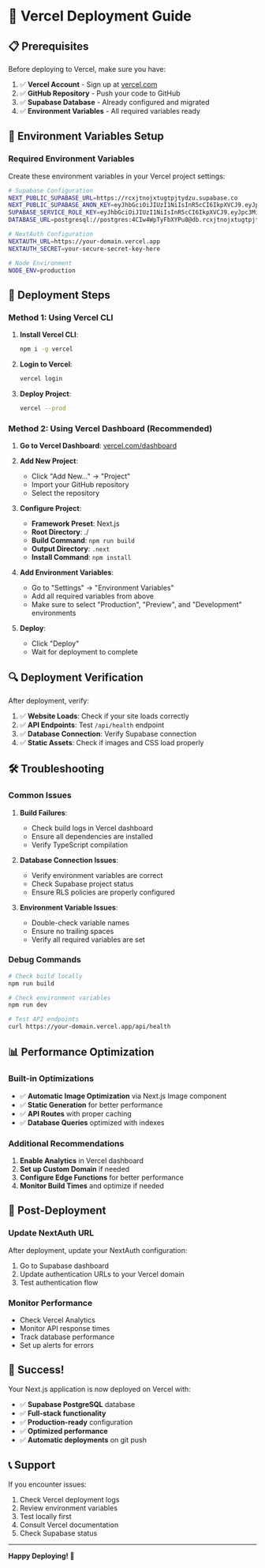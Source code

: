 # 🚀 Vercel Deployment Guide

## 📋 Prerequisites

Before deploying to Vercel, make sure you have:

1. ✅ **Vercel Account** - Sign up at [vercel.com](https://vercel.com)
2. ✅ **GitHub Repository** - Push your code to GitHub
3. ✅ **Supabase Database** - Already configured and migrated
4. ✅ **Environment Variables** - All required variables ready

## 🔧 Environment Variables Setup

### Required Environment Variables

Create these environment variables in your Vercel project settings:

```bash
# Supabase Configuration
NEXT_PUBLIC_SUPABASE_URL=https://rcxjtnojxtugtpjtydzu.supabase.co
NEXT_PUBLIC_SUPABASE_ANON_KEY=eyJhbGciOiJIUzI1NiIsInR5cCI6IkpXVCJ9.eyJpc3MiOiJzdXBhYmFzZSIsInJlZiI6InJjeGp0bm9qeHR1Z3RwanR5ZHp1Iiwicm9sZSI6ImFub24iLCJpYXQiOjE3NjAxMjIzOTAsImV4cCI6MjA3NTY5ODM5MH0.eYFfChSM7YwhjkArKlYiBfU1vAiwYekM7YlgBiO_RyU
SUPABASE_SERVICE_ROLE_KEY=eyJhbGciOiJIUzI1NiIsInR5cCI6IkpXVCJ9.eyJpc3MiOiJzdXBhYmFzZSIsInJlZiI6InJjeGp0bm9qeHR1Z3RwanR5ZHp1Iiwicm9sZSI6InNlcnZpY2Vfcm9sZSIsImlhdCI6MTc2MDEyMjM5MCwiZXhwIjoyMDc1Njk4MzkwfQ.GKOCMCzhWfhzq7yLXErpiU9Zh81LbXXqPa98OeWyYsk
DATABASE_URL=postgresql://postgres:4CIw4WpTyFbXYPu8@db.rcxjtnojxtugtpjtydzu.supabase.co:5432/postgres

# NextAuth Configuration
NEXTAUTH_URL=https://your-domain.vercel.app
NEXTAUTH_SECRET=your-secure-secret-key-here

# Node Environment
NODE_ENV=production
```

## 🚀 Deployment Steps

### Method 1: Using Vercel CLI

1. **Install Vercel CLI**:
   ```bash
   npm i -g vercel
   ```

2. **Login to Vercel**:
   ```bash
   vercel login
   ```

3. **Deploy Project**:
   ```bash
   vercel --prod
   ```

### Method 2: Using Vercel Dashboard (Recommended)

1. **Go to Vercel Dashboard**: [vercel.com/dashboard](https://vercel.com/dashboard)

2. **Add New Project**:
   - Click "Add New..." → "Project"
   - Import your GitHub repository
   - Select the repository

3. **Configure Project**:
   - **Framework Preset**: Next.js
   - **Root Directory**: ./
   - **Build Command**: `npm run build`
   - **Output Directory**: `.next`
   - **Install Command**: `npm install`

4. **Add Environment Variables**:
   - Go to "Settings" → "Environment Variables"
   - Add all required variables from above
   - Make sure to select "Production", "Preview", and "Development" environments

5. **Deploy**:
   - Click "Deploy"
   - Wait for deployment to complete

## 🔍 Deployment Verification

After deployment, verify:

1. ✅ **Website Loads**: Check if your site loads correctly
2. ✅ **API Endpoints**: Test `/api/health` endpoint
3. ✅ **Database Connection**: Verify Supabase connection
4. ✅ **Static Assets**: Check if images and CSS load properly

## 🛠️ Troubleshooting

### Common Issues

1. **Build Failures**:
   - Check build logs in Vercel dashboard
   - Ensure all dependencies are installed
   - Verify TypeScript compilation

2. **Database Connection Issues**:
   - Verify environment variables are correct
   - Check Supabase project status
   - Ensure RLS policies are properly configured

3. **Environment Variable Issues**:
   - Double-check variable names
   - Ensure no trailing spaces
   - Verify all required variables are set

### Debug Commands

```bash
# Check build locally
npm run build

# Check environment variables
npm run dev

# Test API endpoints
curl https://your-domain.vercel.app/api/health
```

## 📊 Performance Optimization

### Built-in Optimizations

- ✅ **Automatic Image Optimization** via Next.js Image component
- ✅ **Static Generation** for better performance
- ✅ **API Routes** with proper caching
- ✅ **Database Queries** optimized with indexes

### Additional Recommendations

1. **Enable Analytics** in Vercel dashboard
2. **Set up Custom Domain** if needed
3. **Configure Edge Functions** for better performance
4. **Monitor Build Times** and optimize if needed

## 🔄 Post-Deployment

### Update NextAuth URL

After deployment, update your NextAuth configuration:

1. Go to Supabase dashboard
2. Update authentication URLs to your Vercel domain
3. Test authentication flow

### Monitor Performance

- Check Vercel Analytics
- Monitor API response times
- Track database performance
- Set up alerts for errors

## 🎉 Success!

Your Next.js application is now deployed on Vercel with:

- ✅ **Supabase PostgreSQL** database
- ✅ **Full-stack functionality** 
- ✅ **Production-ready** configuration
- ✅ **Optimized performance**
- ✅ **Automatic deployments** on git push

## 📞 Support

If you encounter issues:

1. Check Vercel deployment logs
2. Review environment variables
3. Test locally first
4. Consult Vercel documentation
5. Check Supabase status

---

**Happy Deploying! 🚀**